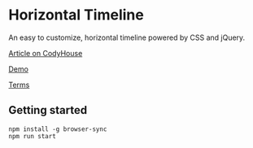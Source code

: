 Horizontal Timeline
=========

An easy to customize, horizontal timeline powered by CSS and jQuery.

[Article on CodyHouse](http://codyhouse.co/gem/horizontal-timeline/)

[Demo](https://codyhouse.co/demo/horizontal-timeline/index.html)

[Terms](http://codyhouse.co/terms/)

## Getting started

```
npm install -g browser-sync
npm run start
```
